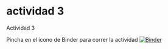 # actividad 3
Actividad 3

Pincha en el icono de Binder para correr la actividad
[![Binder](https://mybinder.org/badge_logo.svg)](https://mybinder.org/v2/git/https%3A%2F%2Fgithub.com%2Fgteunir%2Fhea_actividad2/HEAD)
